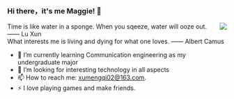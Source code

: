 ### Hi there，it's me Maggie! 👋
<img align="right" src="https://github-readme-stats.vercel.app/api?username=aMaggie&show_icons=true&icon_color=CE1D2D&text_color=718096&bg_color=ffffff&hide_title=true" >
<!--
**aMaggie/aMaggie** is a ✨ _special_ ✨ repository because its `README.md` (this file) appears on your GitHub profile.-->

Time is like water in a sponge. When you sqeeze, water will ooze out. —— Lu Xun  
What interests me is living and dying for what one loves. —— Albert Camus


- 🌱 I’m currently learning Communication engineering as my undergraduate major
- 🤔 I’m looking for interesting technology in all aspects
- 📫 How to reach me: xumengqi02@163.com.
- ⚡ I love playing games and make friends.

